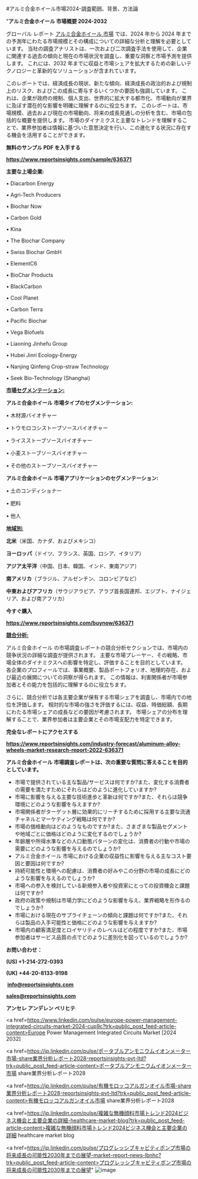 #アルミ合金ホイール市場2024-調査範囲、背景、方法論

"<strong>アルミ合金ホイール 市場概要 2024-2032</strong>

グローバル レポート <a href=https://www.reportsinsights.com/sample/636371>アルミ合金ホイール 市場</a> では、2024 年から 2024 年までの予測年にわたる市場規模とその構成についての詳細な分析と理解を必要としています。 当社の調査アナリストは、一次および二次調査手法を使用して、企業に関連する過去の傾向と現在の市場状況を調査し、重要な洞察と市場予測を提供します。 これには、2032 年までに収益と市場シェアを拡大​​するための新しいテクノロジーと革新的なソリューションが含まれています。

このレポートでは、経済成長の現状、新たな傾向、経済成長の政治的および規制上のリスク、およびこの成長に寄与するいくつかの要因も強調しています。 これは、企業が政府の規制、個人支出、世界的に拡大する都市化、市場動向が業界に及ぼす潜在的な影響を明確に理解するのに役立ちます。 このレポートは、市場規模、過去および現在の市場動向、将来の成長見通しの分析を含む、市場の包括的な概要を提供します。 市場のダイナミクスと主要なトレンドを理解することで、業界参加者は情報に基づいた意思決定を行い、この進化する状況に存在する機会を活用することができます。

<strong><b>無料のサンプル PDF を入手する</b></strong>

<a href=https://www.reportsinsights.com/sample/636371><strong><u>https://www.reportsinsights.com/sample/636371</u></strong></a>

<strong>主要な上場企業:</strong>

• Diacarbon Energy

• Agri-Tech Producers

• Biochar Now

• Carbon Gold

• Kina

• The Biochar Company

• Swiss Biochar GmbH

• ElementC6

• BioChar Products

• BlackCarbon

• Cool Planet

• Carbon Terra

• Pacific Biochar

• Vega Biofuels

• Liaoning Jinhefu Group

• Hubei Jinri Ecology-Energy

• Nanjing Qinfeng Crop-straw Technology

• Seek Bio-Technology (Shanghai)

<strong><u>市場セグメンテーション</u></strong><strong><u>:</u></strong>

<strong>アルミ合金ホイール 市場タイプのセグメンテーション:</strong>

• 木材源バイオチャー

• トウモロコシストーブソースバイオチャー

• ライスストーブソースバイオチャー

• 小麦ストーブソースバイオチャー

• その他のストーブソースバイオチャー

<strong>アルミ合金ホイール 市場アプリケーションのセグメンテーション:</strong>

• 土のコンディショナー

• 肥料

• 他人

<strong><u>地域別</u></strong><strong><u>:</u></strong>

<strong>北米</strong>（米国、カナダ、およびメキシコ）

<strong>ヨーロッパ</strong>（ドイツ、フランス、英国、ロシア、イタリア）

<strong>アジア太平洋</strong>（中国、日本、韓国、インド、東南アジア）

<strong>南アメリカ</strong>（ブラジル、アルゼンチン、コロンビアなど）

<strong>中東およびアフリカ</strong>（サウジアラビア、アラブ首長国連邦、エジプト、ナイジェリア、および南アフリカ）

<strong>今すぐ購入</strong>

<a href=https://www.reportsinsights.com/buynow/636371><strong><u>https://www.reportsinsights.com/buynow/636371</u></strong></a>

<strong><u>競合分析:</u></strong>

アルミ合金ホイール の市場調査レポートの競合分析セクションでは、市場内の競争状況の詳細な調査が提供されます。 主要な市場プレーヤー、その戦略、市場全体のダイナミクスへの影響を特定し、評価することを目的としています。 各企業のプロフィールでは、事業概要、製品ポートフォリオ、地理的存在、および最近の展開についての洞察が得られます。 この情報は、利害関係者が市場参加者とその能力を包括的に理解するのに役立ちます。

さらに、競合分析では各主要企業が保有する市場シェアを調査し、市場内での地位を評価します。 相対的な市場の強さを評価するには、収益、時価総額、長期にわたる市場シェアの成長などの要因が考慮されます。 市場シェアの分布を理解することで、業界参加者は主要企業とその市場支配力を特定できます。

<strong>完全なレポートにアクセスする</strong>

<a href=https://www.reportsinsights.com/industry-forecast/aluminum-alloy-wheels-market-research-report-2022-636371><strong><u><b>https://www.reportsinsights.com/industry-forecast/aluminum-alloy-wheels-market-research-report-2022-636371</b></u></strong></a>

<strong><b>アルミ合金ホイール 市場調査レポートは、次の重要な質問に答えることを目的としています。</b></strong>
<ul>
  <li>市場で提供されている主な製品/サービスは何ですか?また、変化する消費者の需要を満たすためにそれらはどのように進化していますか?</li>
  <li>市場に影響を与える主要な技術進歩と革新は何ですか?また、それらは競争環境にどのような影響を与えますか?</li>
  <li>市場関係者がターゲット層に効果的にリーチするために採用する主要な流通チャネルとマーケティング戦略は何ですか?</li>
  <li>市場の価格動向はどのようなものですか?また、さまざまな製品セグメントや地域ごとに価格はどのように変化するのでしょうか?</li>
  <li>年齢層や所得水準などの人口動態パターンの変化は、消費者の行動や市場の需要にどのような影響を与えるのでしょうか?</li>
  <li>アルミ合金ホイール 市場における企業の収益性に影響を与える主なコスト要因と要因は何ですか?</li>
  <li>持続可能性と環境への配慮は、消費者の好みやこの分野の市場の成長にどのような影響を与えるのでしょうか?</li>
  <li>市場への参入を検討している新規参入者や投資家にとっての投資機会と課題は何ですか?</li>
  <li>政府の政策や規制は市場力学にどのような影響を与え、業界戦略を形作るのでしょうか?</li>
  <li>市場における現在のサプライチェーンの傾向と課題は何ですか?また、それらは製品の入手可能性と価格にどのような影響を与えますか?</li>
  <li>市場内の顧客満足度とロイヤリティのレベルはどの程度ですか?また、市場参加者はサービス品質の点でどのように差別化を図っているのでしょうか?</li>
</ul>
<strong>お問い合わせ：</strong>

<strong>(US) +1-214-272-0393</strong>

<strong>(UK) +44-20-8133-9198</strong>

<strong> </strong><a href=info@reportsinsights.com><strong><u>info@reportsinsights.com</u></strong></a>

<a href=sales@reportsinsights.com><strong><u>sales@reportsinsights.com</u></strong></a>

<strong>アンセレ アンデレン ベリヒテ</strong>

<a href=https://www.linkedin.com/pulse/europe-power-management-integrated-circuits-market-2024-cup9c?trk=public_post_feed-article-content>Europe Power Management Integrated Circuits Market [2024 2032]</a>

<a href=https://jp.linkedin.com/pulse/ポータブルアンモニウムイオンメーター市場-share業界分析レポート2028-reportsinsights-pvt-ltd?trk=public_post_feed-article-content>ポータブルアンモニウムイオンメーター市場 share業界分析レポート2028</a>

<a href=https://jp.linkedin.com/pulse/有機モロッコアルガンオイル市場-share業界分析レポート2028-reportsinsights-pvt-ltd?trk=public_post_feed-article-content>有機モロッコアルガンオイル市場 share業界分析レポート2028</a>

<a href=https://jp.linkedin.com/pulse/複雑な無機顔料市場トレンド2024ビジネス機会と主要企業の詳細-healthcare-market-blog?trk=public_post_feed-article-content>複雑な無機顔料市場トレンド2024ビジネス機会と主要企業の詳細 healthcare market blog</a>

<a href=https://jp.linkedin.com/pulse/プログレッシブキャビティポンプ市場の将来成長の可能性2030年までの展望-market-report-news-lbnhc?trk=public_post_feed-article-content>プログレッシブキャビティポンプ市場の将来成長の可能性2030年までの展望</a>"
![image](https://github.com/ahaan12367/RIMarket24/assets/158471582/1a0ddcef-e97c-4722-b3aa-ed5f68bc413d)
